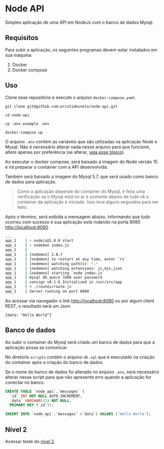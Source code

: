 # Node API

Simples aplicação de uma API em NodeJs com o banco de dados Mysql.

## Requisitos

Para subir a aplicação, os seguintes programas devem estar instalados em sua máquina:

1. Docker
2. Docker compose

## Uso

Clone esse repositório e execute o arquivo `docker-compose.yaml`.

```
git clone git@github.com:aristidesneto/node-api.git

cd node-api

cp .env.example .env

docker-compose up
```

O arquivo `.env` contém as variáveis que são utilizadas na aplicação Node e Mysql. Não é necessário alterar nada nesse arquivo para que funcione, altere apenas por preferência (se alterar, [veja esse tópico](#banco-de-dados)).

Ao executar o docker compose, será baixado a imagem do Node versão 15 e irá preparar o container com a API desenvolvida.

Também será baixado a imagem do Mysql 5.7, que será usado como banco de dados para aplicação.

> Como a aplicação depende do container do Mysql, é feita uma verificação se o Mysql está no ar e somente depois de tudo ok o container da aplicação é iniciado. Isso leva alguns segundos para ser feito.

Após o término, será exibida a mensagem abaixo, informando que tudo ocorreu com sucesso e sua aplicação está rodando na porta 8080 [http://localhost:8080](http://localhost:8080).

```bash
...
app_1    | > nodejs@1.0.0 start
app_1    | > nodemon index.js
app_1    | 
app_1    | [nodemon] 2.0.7
app_1    | [nodemon] to restart at any time, enter `rs`
app_1    | [nodemon] watching path(s): *.*
app_1    | [nodemon] watching extensions: js,mjs,json
app_1    | [nodemon] starting `node index.js`
app_1    | mysql db_quero 3306 user password
app_1    | consign v0.1.6 Initialized in /usr/src/app
app_1    | + ./routes/route.js
app_1    | Server running on port 8080
```
Ao acessar via navegador o link [http://localhost:8080](http://localhost:8080) ou por algum client REST, o resultado será um Json:

```
{data: "Hello World"}
```

<a href="banco-de-dados"></a>

## Banco de dados

Ao subir o container do Mysql será criado um banco de dados para que a aplicação possa se comunicar.

No diretório `scripts` contém o arquivo `db.sql` que é executado na criação do container após a criação do banco de dados.

Se o nome do banco de dados foi alterado no arquivo `.env`, será necessário alterar nesse script para que não apresente erro quando a aplicação for conectar no banco.

```sql
CREATE TABLE `node_api`.`messages` (
  `id` INT NOT NULL AUTO_INCREMENT,
  `data` VARCHAR(45) NOT NULL,
  PRIMARY KEY (`id`));

INSERT INTO `node_api`.`messages` (`data`) VALUES ('Hello World');
```

## Nível 2

Acessar teste do <a href="./nivel2.md">nível 2</a>.